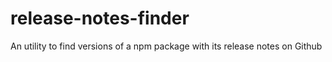 # release-notes-finder
An utility to find versions of a npm package with its release notes on Github
